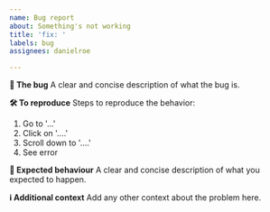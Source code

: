 ```yaml
---
name: Bug report
about: Something's not working
title: 'fix: '
labels: bug
assignees: danielroe

---
```


**🐛 The bug**
A clear and concise description of what the bug is.

**🛠️ To reproduce**
Steps to reproduce the behavior:
1. Go to '...'
2. Click on '....'
3. Scroll down to '....'
4. See error

**🌈 Expected behaviour**
A clear and concise description of what you expected to happen.

**ℹ️ Additional context**
Add any other context about the problem here.
